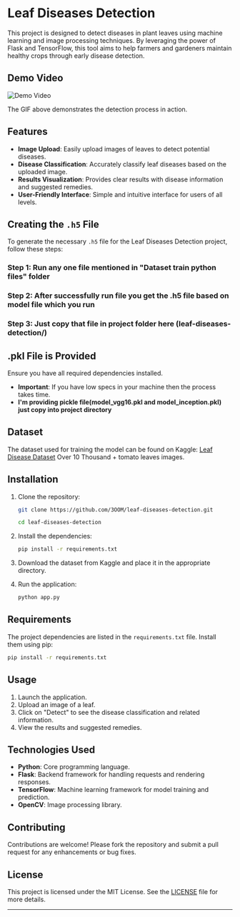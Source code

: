 
# Leaf Diseases Detection

This project is designed to detect diseases in plant leaves using machine learning and image processing techniques. By leveraging the power of Flask and TensorFlow, this tool aims to help farmers and gardeners maintain healthy crops through early disease detection.

## Demo Video

![Demo Video](media/OutputFile.gif)


The GIF above demonstrates the detection process in action.

## Features

- **Image Upload**: Easily upload images of leaves to detect potential diseases.
- **Disease Classification**: Accurately classify leaf diseases based on the uploaded image.
- **Results Visualization**: Provides clear results with disease information and suggested remedies.
- **User-Friendly Interface**: Simple and intuitive interface for users of all levels.
 
## Creating the `.h5` File

To generate the necessary `.h5` file for the Leaf Diseases Detection project, follow these steps:

### Step 1: Run any one file mentioned in "Dataset train python files" folder
### Step 2: After successfully run file you get the .h5 file based on model file which you run
### Step 3: Just copy that file in project folder here (leaf-diseases-detection/)

## .pkl File is Provided 
Ensure you have all required dependencies installed.
- **Important**: If you have low specs in your machine then the process takes time.
- **I'm providing pickle file(model_vgg16.pkl and model_inception.pkl) just copy into project directory**


## Dataset

The dataset used for training the model can be found on Kaggle: [Leaf Disease Dataset](https://www.kaggle.com/datasets/kaustubhb999/tomatoleaf)
Over 10 Thousand + tomato leaves images.
## Installation

1. Clone the repository:
   ```bash
   git clone https://github.com/3OOM/leaf-diseases-detection.git
   
   cd leaf-diseases-detection
   ```

2. Install the dependencies:
   ```bash
   pip install -r requirements.txt
   ```

3. Download the dataset from Kaggle and place it in the appropriate directory.

4. Run the application:
   ```bash
   python app.py
   ```

## Requirements

The project dependencies are listed in the `requirements.txt` file. Install them using pip:

```bash
pip install -r requirements.txt
```

## Usage

1. Launch the application.
2. Upload an image of a leaf.
3. Click on "Detect" to see the disease classification and related information.
4. View the results and suggested remedies.

## Technologies Used

- **Python**: Core programming language.
- **Flask**: Backend framework for handling requests and rendering responses.
- **TensorFlow**: Machine learning framework for model training and prediction.
- **OpenCV**: Image processing library.

## Contributing

Contributions are welcome! Please fork the repository and submit a pull request for any enhancements or bug fixes.

## License

This project is licensed under the MIT License. See the [LICENSE](LICENSE) file for more details.

---
